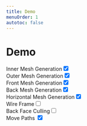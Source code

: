 ```yaml
---
title: Demo
menuOrder: 1
autotoc: false
---
```


# Demo
<style>
#paths {
/*     -ms-transform: rotate(180deg); /* IE 9 */
    -webkit-transform: rotate(180deg); /* Safari */
    transform: rotate(180deg); Standard syntax */
    margin: auto;
}
</style>

<script src="./holes-in.js"></script>
<script src="./ui-bundle.js"></script>


<canvas id="babylon" width="512" height="256" ></canvas>
<canvas id="paths" width="512" height="256"  align=center ></canvas>

<div id ="form">

<div><label>Inner Mesh Generation<input type="checkbox" data-target="inMesh" checked="true"></label></div>
<div><label>Outer Mesh Generation<input type="checkbox" data-target="outMesh" checked="true"></label></div>
<div><label>Front Mesh Generation<input type="checkbox" data-target="frontMesh" checked="true"></label></div>
<div><label>Back Mesh Generation<input type="checkbox" data-target="backMesh" checked="true"></label></div>
<div><label>Horizontal Mesh Generation<input type="checkbox" data-target="horizontalkMesh" checked="true"></label></div>
<div><label>Wire Frame<input type="checkbox" data-target="wireframe"></label></div>
<div><label>Back Face Culling<input type="checkbox" data-target="backFaceCulling"></label></div>
<div><label>Move Paths <input type="checkbox" data-target="animate" checked="true"></label></div>


</div>
